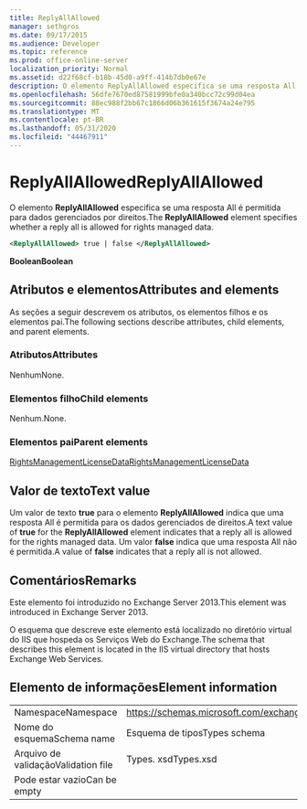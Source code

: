 ```yaml
---
title: ReplyAllAllowed
manager: sethgros
ms.date: 09/17/2015
ms.audience: Developer
ms.topic: reference
ms.prod: office-online-server
localization_priority: Normal
ms.assetid: d22f68cf-b18b-45d0-a9ff-414b7db0e67e
description: O elemento ReplyAllAllowed especifica se uma resposta All é permitida para dados gerenciados por direitos.
ms.openlocfilehash: 56dfe7670ed87581999bfe0a340bcc72c99d04ea
ms.sourcegitcommit: 88ec988f2bb67c1866d06b361615f3674a24e795
ms.translationtype: MT
ms.contentlocale: pt-BR
ms.lasthandoff: 05/31/2020
ms.locfileid: "44467911"
---
```

# <a name="replyallallowed"></a><span data-ttu-id="4050c-103">ReplyAllAllowed</span><span class="sxs-lookup"><span data-stu-id="4050c-103">ReplyAllAllowed</span></span>

<span data-ttu-id="4050c-104">O elemento **ReplyAllAllowed** especifica se uma resposta All é permitida para dados gerenciados por direitos.</span><span class="sxs-lookup"><span data-stu-id="4050c-104">The **ReplyAllAllowed** element specifies whether a reply all is allowed for rights managed data.</span></span> 
  
```XML
<ReplyAllAllowed> true | false </ReplyAllAllowed>
```

 <span data-ttu-id="4050c-105">**Boolean**</span><span class="sxs-lookup"><span data-stu-id="4050c-105">**Boolean**</span></span>
## <a name="attributes-and-elements"></a><span data-ttu-id="4050c-106">Atributos e elementos</span><span class="sxs-lookup"><span data-stu-id="4050c-106">Attributes and elements</span></span>

<span data-ttu-id="4050c-107">As seções a seguir descrevem os atributos, os elementos filhos e os elementos pai.</span><span class="sxs-lookup"><span data-stu-id="4050c-107">The following sections describe attributes, child elements, and parent elements.</span></span>
  
### <a name="attributes"></a><span data-ttu-id="4050c-108">Atributos</span><span class="sxs-lookup"><span data-stu-id="4050c-108">Attributes</span></span>

<span data-ttu-id="4050c-109">Nenhum</span><span class="sxs-lookup"><span data-stu-id="4050c-109">None.</span></span>
  
### <a name="child-elements"></a><span data-ttu-id="4050c-110">Elementos filho</span><span class="sxs-lookup"><span data-stu-id="4050c-110">Child elements</span></span>

<span data-ttu-id="4050c-111">Nenhum.</span><span class="sxs-lookup"><span data-stu-id="4050c-111">None.</span></span>
  
### <a name="parent-elements"></a><span data-ttu-id="4050c-112">Elementos pai</span><span class="sxs-lookup"><span data-stu-id="4050c-112">Parent elements</span></span>

[<span data-ttu-id="4050c-113">RightsManagementLicenseData</span><span class="sxs-lookup"><span data-stu-id="4050c-113">RightsManagementLicenseData</span></span>](rightsmanagementlicensedata.md)
  
## <a name="text-value"></a><span data-ttu-id="4050c-114">Valor de texto</span><span class="sxs-lookup"><span data-stu-id="4050c-114">Text value</span></span>

<span data-ttu-id="4050c-115">Um valor de texto **true** para o elemento **ReplyAllAllowed** indica que uma resposta All é permitida para os dados gerenciados de direitos.</span><span class="sxs-lookup"><span data-stu-id="4050c-115">A text value of **true** for the **ReplyAllAllowed** element indicates that a reply all is allowed for the rights managed data.</span></span> <span data-ttu-id="4050c-116">Um valor **false** indica que uma resposta All não é permitida.</span><span class="sxs-lookup"><span data-stu-id="4050c-116">A value of **false** indicates that a reply all is not allowed.</span></span> 
  
## <a name="remarks"></a><span data-ttu-id="4050c-117">Comentários</span><span class="sxs-lookup"><span data-stu-id="4050c-117">Remarks</span></span>

<span data-ttu-id="4050c-118">Este elemento foi introduzido no Exchange Server 2013.</span><span class="sxs-lookup"><span data-stu-id="4050c-118">This element was introduced in Exchange Server 2013.</span></span>
  
<span data-ttu-id="4050c-119">O esquema que descreve este elemento está localizado no diretório virtual do IIS que hospeda os Serviços Web do Exchange.</span><span class="sxs-lookup"><span data-stu-id="4050c-119">The schema that describes this element is located in the IIS virtual directory that hosts Exchange Web Services.</span></span>
  
## <a name="element-information"></a><span data-ttu-id="4050c-120">Elemento de informações</span><span class="sxs-lookup"><span data-stu-id="4050c-120">Element information</span></span>

|||
|:-----|:-----|
|<span data-ttu-id="4050c-121">Namespace</span><span class="sxs-lookup"><span data-stu-id="4050c-121">Namespace</span></span>  <br/> |https://schemas.microsoft.com/exchange/services/2006/types  <br/> |
|<span data-ttu-id="4050c-122">Nome do esquema</span><span class="sxs-lookup"><span data-stu-id="4050c-122">Schema name</span></span>  <br/> |<span data-ttu-id="4050c-123">Esquema de tipos</span><span class="sxs-lookup"><span data-stu-id="4050c-123">Types schema</span></span>  <br/> |
|<span data-ttu-id="4050c-124">Arquivo de validação</span><span class="sxs-lookup"><span data-stu-id="4050c-124">Validation file</span></span>  <br/> |<span data-ttu-id="4050c-125">Types. xsd</span><span class="sxs-lookup"><span data-stu-id="4050c-125">Types.xsd</span></span>  <br/> |
|<span data-ttu-id="4050c-126">Pode estar vazio</span><span class="sxs-lookup"><span data-stu-id="4050c-126">Can be empty</span></span>  <br/> ||
   

